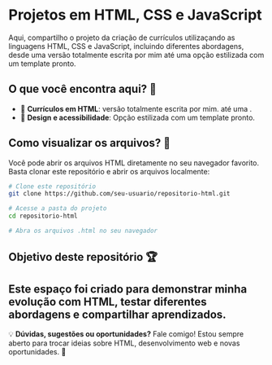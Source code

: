 # Projetos em HTML, CSS e JavaScript

Aqui, compartilho o projeto da criação de currículos  utilizaçando as linguagens HTML, CSS e JavaScript, incluindo diferentes abordagens, desde uma versão totalmente escrita por mim até uma opção estilizada com um template pronto.

## O que você encontra aqui? 📂

- 📜 **Currículos em HTML**: versão totalmente escrita por mim. até uma .
- 🎨 **Design e acessibilidade**: Opção estilizada com um template pronto.

## Como visualizar os arquivos? 🔎

Você pode abrir os arquivos HTML diretamente no seu navegador favorito. Basta clonar este repositório e abrir os arquivos localmente:

```bash
# Clone este repositório
git clone https://github.com/seu-usuario/repositorio-html.git

# Acesse a pasta do projeto
cd repositorio-html

# Abra os arquivos .html no seu navegador
```

## Objetivo deste repositório 🏆
Este espaço foi criado para demonstrar minha evolução com HTML, testar diferentes abordagens e compartilhar aprendizados. 
---

💡 **Dúvidas, sugestões ou oportunidades?** Fale comigo! Estou sempre aberto para trocar ideias sobre HTML, desenvolvimento web e novas oportunidades. 🚀
